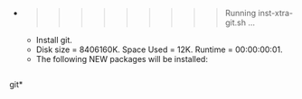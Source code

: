 * >>>>>>>>> Running inst-xtra-git.sh ...
  * Install git.
  * Disk size = 8406160K. Space Used = 12K. Runtime = 00:00:00:01.
  * The following NEW packages will be installed:
  ```bash
git*
  ```
